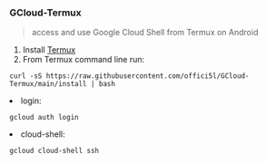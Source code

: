 ### GCloud-Termux
> access and use Google Cloud Shell from Termux on Android

<ol>
  <li>Install <a href="https://github.com/termux/termux-app/releases/download/v0.118.0/termux-app_v0.118.0+github-debug_universal.apk">Termux</a></li>
  <li>From Termux command line run:</li>
</ol>
<pre><code>curl -sS https://raw.githubusercontent.com/offici5l/GCloud-Termux/main/install | bash</code></pre>
  <li>login:</li>
</ol>
<pre><code>gcloud auth login</code></pre>
  <li>cloud-shell:</li>
</ol>
<pre><code>gcloud cloud-shell ssh</code></pre>